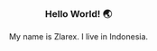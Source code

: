 <h3 align="center">Hello World! 🌏</h3>
<p align="center">My name is Zlarex. I live in Indonesia.</p>
